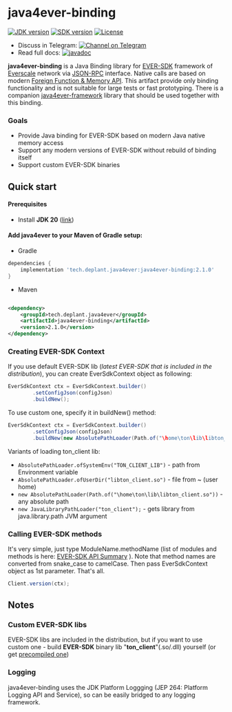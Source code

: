 # java4ever-binding

[![JDK version](https://img.shields.io/badge/Java-20-green.svg)](https://shields.io/)
[![SDK version](https://img.shields.io/badge/EVER%20SDK-v1.43.3-orange)](https://github.com/tonlabs/ever-sdk)
[![License](https://img.shields.io/badge/License-Apache%202.0-brown.svg)](https://shields.io/)

* Discuss in
  Telegram: [![Channel on Telegram](https://img.shields.io/badge/chat-on%20telegram-9cf.svg)](https://t.me/deplant\_chat\_en)
* Read full
  docs: [![javadoc](https://javadoc.io/badge2/tech.deplant.java4ever/java4ever-binding/javadoc.svg)](https://javadoc.io/doc/tech.deplant.java4ever/java4ever-binding)

**java4ever-binding** is a Java Binding library for
[EVER-SDK](https://github.com/tonlabs/ever-sdk) framework of
[Everscale](https://everscale.network/) network via
[JSON-RPC](https://github.com/tonlabs/ever-sdk/blob/master/docs/for-binding-developers/json_interface.md) interface.
Native calls are based on modern [Foreign Function & Memory API](https://openjdk.org/jeps/434).
This artifact provide only binding functionality and is not suitable for large tests or fast prototyping.
There is a companion [java4ever-framework](https://github.com/deplant/java4ever-framework) library that should be used
together with this binding.

### Goals

* Provide Java binding for EVER-SDK based on modern Java native memory access
* Support any modern versions of EVER-SDK without rebuild of binding itself
* Support custom EVER-SDK binaries

## Quick start

#### Prerequisites

* Install **JDK 20** ([link](https://adoptium.net/temurin/releases?version=19))

#### Add java4ever to your Maven of Gradle setup:

* Gradle

```groovy
dependencies {
    implementation 'tech.deplant.java4ever:java4ever-binding:2.1.0'
}
```

* Maven

```xml

<dependency>
    <groupId>tech.deplant.java4ever</groupId>
    <artifactId>java4ever-binding</artifactId>
    <version>2.1.0</version>
</dependency>
```

### Creating EVER-SDK Context

If you use default EVER-SDK lib (_latest EVER-SDK that is included in the distribution_), 
you can create EverSdkContext object as following:

```java
EverSdkContext ctx = EverSdkContext.builder()
        .setConfigJson(configJson)
        .buildNew();
```

To use custom one, specify it in buildNew() method:

```java
EverSdkContext ctx = EverSdkContext.builder()
        .setConfigJson(configJson)
        .buildNew(new AbsolutePathLoader(Path.of("\home\ton\lib\libton_client.so")));
```

Variants of loading ton_client lib:
* `AbsolutePathLoader.ofSystemEnv("TON_CLIENT_LIB")` - path from Environment variable
* `AbsolutePathLoader.ofUserDir("libton_client.so")` - file from ~ (user home)
* `new AbsolutePathLoader(Path.of("\home\ton\lib\libton_client.so"))` - any absolute path
* `new JavaLibraryPathLoader("ton_client");` - gets library from java.library.path JVM argument

### Calling EVER-SDK methods

It's very simple, just type ModuleName.methodName (list of modules and methods is here: [EVER-SDK API Summary](https://github.com/tonlabs/ever-sdk/blob/master/docs/SUMMARY.md) ). 
Note that method names are converted from snake_case to camelCase. Then pass EverSdkContext object as 1st parameter. That's all.

```java
Client.version(ctx);
```


## Notes

### Custom EVER-SDK libs

EVER-SDK libs are included in the distribution, but if you want to use custom one - build **EVER-SDK** binary lib "**ton_client**"(.so/.dll) yourself (or
  get [precompiled one](https://github.com/tonlabs/ever-sdk/blob/master/README.md#download-precompiled-binaries))


### Logging

java4ever-binding uses the JDK Platform Loggging (JEP 264: Platform Logging API and Service),
so can be easily bridged to any logging framework.